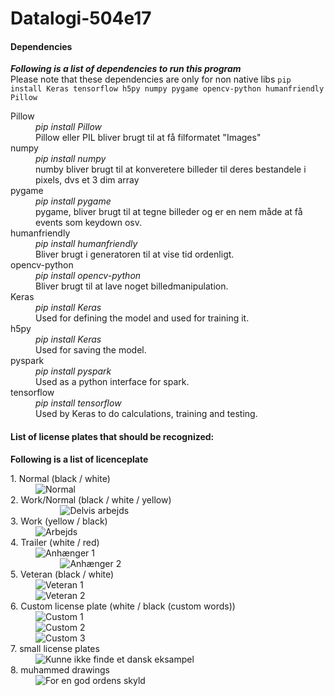 
# Datalogi-504e17







#### Dependencies
__*Following is a list of dependencies to run this program*__  
Please note that these dependencies are only for non native libs
`pip install Keras tensorflow h5py numpy pygame opencv-python humanfriendly Pillow`

<dl>

<dt>Pillow</dt>
    <dd><em>pip install Pillow</em></dd>
    <dd>Pillow eller PIL bliver brugt til at få filformatet "Images"
<dt>numpy</dt>
    <dd><em>pip install numpy</em></dd>
    <dd>numby bliver brugt til at konveretere billeder til deres bestandele i pixels, dvs et 3 dim array </dd>
<dt>pygame</dt>
    <dd><em>pip install pygame</em></dd>
    <dd>pygame, bliver brugt til at tegne billeder og er en nem måde at få events som keydown osv.</dd>
<dt>humanfriendly</dt>
    <dd><em>pip install humanfriendly</em></dd>
    <dd>Bliver brugt i generatoren til at vise tid ordenligt.</dd>
<dt>opencv-python</dt>
    <dd><em>pip install opencv-python</em></dd>
    <dd>Bliver brugt til at lave noget billedmanipulation.</dd>
<dt>Keras</dt>
    <dd><em>pip install Keras </em></dd>
    <dd>Used for defining the model and used for training it.</dd>
<dt>h5py</dt>
    <dd><em>pip install Keras</em></dd>
    <dd>Used for saving the model.</dd>
<dt>pyspark</dt>
    <dd><em>pip install pyspark</em></dd>
    <dd>Used as a python interface for spark.</dd>

<dt>tensorflow</dt>
    <dd><em>pip install tensorflow</em></dd>
    <dd>Used by Keras to do calculations, training and testing.</dd>
</dl>


#### List of license plates that should be recognized:
__Following is a list of licenceplate__

<dl>
    <dt> 1. Normal (black / white) </dt>
        <dd>
            <img src="http://nummerplade.dk/grafik/nummerplade.png" alt="Normal">
        </dd>
    <dt>2. Work/Normal (black / white / yellow)</dt>
        <dd>
           <img src="http://denstoredanske.dk/@api/deki/files/69609/=EU_serie_75%252c_Papeg%25c3%25b8jeplade.JPG" alt="Delvis arbejds">
        </dd>
    <dt>3. Work (yellow / black)</dt>
        <dd>
            <img src="http://denstoredanske.dk/@api/deki/files/69605/=EU_serie_66%252c_Varebil.jpg" alt="Arbejds">
        </dd>
    <dt>4. Trailer (white / red)</dt>
        <dd>
            <img src="https://jeanjensen.dk/wp-content/uploads/2013/05/rc-nummerplader-anhaenger-eu-dk-gul.jpg" alt="Anhænger 1">
        </dd>
        <dd>
            <img src="http://www.cykelstart.dk/wp-content/uploads/Atera-Strada-Sport_E-Bike-MTB-1050x700.jpg" alt="Anhænger 2">
        </dd>
    <dt>5. Veteran (black / white)</dt>
        <dd>
            <img src="https://scontent-sea1-1.cdninstagram.com/t51.2885-15/s480x480/e15/10953659_757105714373130_1689055211_n.jpg?ig_cache_key=OTA3MzMwNzA3NTA0NTIxNDI3.2" alt="Veteran 1">
        </dd>
        <dd>
            <img src="https://scontent-sea1-1.cdninstagram.com/t51.2885-15/s480x480/e15/11008227_1575744106025894_1764920202_n.jpg?ig_cache_key=OTQyMDU0Nzg3NTg2MDQzNzU3.2" alt="Veteran 2">
        </dd>
    <dt>6. Custom license plate (white / black (custom words))</dt>
        <dd>
            <img src="https://scontent-sea1-1.cdninstagram.com/t51.2885-15/s750x750/sh0.08/e35/15338315_100140193818741_8252636666917814272_n.jpg?ig_cache_key=MTQwNTM0NzY1MjUzOTA1NzMzNg%3D%3D.2&se=6" alt="Custom 1")
        </dd>
        <dd>
            <img src="https://scontent-sea1-1.cdninstagram.com/t51.2885-15/s480x480/e15/10919090_1392264544407690_1759221181_n.jpg?ig_cache_key=ODkwNTA5MjgwMjU0NDM3OTg5.2" alt="Custom 2">
        </dd>
        <dd>
            <img src="http://ekstrabladet.dk/migration_catalog/article3947002.ece/IMAGE_ALTERNATES/relationBig_910/LED_4x2" alt="Custom 3">
        </dd>
    <dt>7. small license plates</dt>
        <dd>
            <img src="https://upload.wikimedia.org/wikipedia/commons/1/18/Kfz-Kennzeichen_THW.jpg" alt="Kunne ikke finde et dansk eksampel">
        </dd>
    <dt>8. muhammed drawings</dt>
        <dd>
            <img src="https://www.denfri.dk/wp-content/uploads/2012/09/bombe-i-en-turban1-585x731.jpg" alt="For en god ordens skyld">
        </dd>
